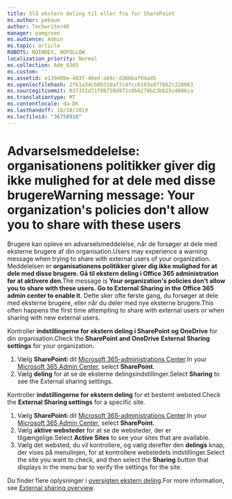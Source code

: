 ```yaml
---
title: Slå ekstern deling til eller fra for SharePoint
ms.author: pebaum
author: Techwriter40
manager: pamgreen
ms.audience: Admin
ms.topic: article
ROBOTS: NOINDEX, NOFOLLOW
localization_priority: Normal
ms.collection: Adm_O365
ms.custom: ''
ms.assetid: e13940be-483f-46ed-a88c-d36bbaf04ad5
ms.openlocfilehash: 2f61a34cb0b510af7c4fcc6193a977662c328063
ms.sourcegitcommit: 037331d71f06750d972c0b6278b23bb15c4806ca
ms.translationtype: MT
ms.contentlocale: da-DK
ms.lasthandoff: 10/18/2019
ms.locfileid: "36750910"
---
```

# <a name="warning-message-your-organizations-policies-dont-allow-you-to-share-with-these-users"></a><span data-ttu-id="becc2-102">Advarselsmeddelelse: organisationens politikker giver dig ikke mulighed for at dele med disse brugere</span><span class="sxs-lookup"><span data-stu-id="becc2-102">Warning message: Your organization's policies don't allow you to share with these users</span></span>

<span data-ttu-id="becc2-103">Brugere kan opleve en advarselsmeddelelse, når de forsøger at dele med eksterne brugere af din organisation.</span><span class="sxs-lookup"><span data-stu-id="becc2-103">Users may experience a warning message when trying to share with external users of your organization.</span></span> <span data-ttu-id="becc2-104">Meddelelsen er **organisationens politikker giver dig ikke mulighed for at dele med disse brugere. Gå til ekstern deling i Office 365 administration for at aktivere den**.</span><span class="sxs-lookup"><span data-stu-id="becc2-104">The message is **Your organization's policies don't allow you to share with these users. Go to External Sharing in the Office 365 admin center to enable it**.</span></span> <span data-ttu-id="becc2-105">Dette sker ofte første gang, du forsøger at dele med eksterne brugere, eller når du deler med nye eksterne brugere.</span><span class="sxs-lookup"><span data-stu-id="becc2-105">This often happens the first time attempting to share with external users or when sharing with new external users.</span></span>

<span data-ttu-id="becc2-106">Kontroller **indstillingerne for ekstern deling i SharePoint og OneDrive** for din organisation.</span><span class="sxs-lookup"><span data-stu-id="becc2-106">Check the **SharePoint and OneDrive External Sharing settings** for your organization.</span></span>

1. <span data-ttu-id="becc2-107">Vælg **SharePoint**i dit [Microsoft 365-administrations Center](https://admin.microsoft.com/AdminPortal/Home#/homepage">https://admin.microsoft.com/).</span><span class="sxs-lookup"><span data-stu-id="becc2-107">In your [Microsoft 365 Admin Center](https://admin.microsoft.com/AdminPortal/Home#/homepage">https://admin.microsoft.com/), select **SharePoint**.</span></span>
3. <span data-ttu-id="becc2-108">Vælg **deling** for at se de eksterne delingsindstillinger.</span><span class="sxs-lookup"><span data-stu-id="becc2-108">Select **Sharing** to see the External sharing settings.</span></span>

<span data-ttu-id="becc2-109">Kontroller **indstillingerne for ekstern deling** for et bestemt websted.</span><span class="sxs-lookup"><span data-stu-id="becc2-109">Check the **External Sharing settings** for a specific site.</span></span>

1. <span data-ttu-id="becc2-110">Vælg **SharePoint**i dit [Microsoft 365-administrations Center](https://admin.microsoft.com/AdminPortal/Home#/homepage">https://admin.microsoft.com/).</span><span class="sxs-lookup"><span data-stu-id="becc2-110">In your [Microsoft 365 Admin Center](https://admin.microsoft.com/AdminPortal/Home#/homepage">https://admin.microsoft.com/), select **SharePoint**.</span></span>
2. <span data-ttu-id="becc2-111">Vælg **aktive websteder** for at se de websteder, der er tilgængelige.</span><span class="sxs-lookup"><span data-stu-id="becc2-111">Select **Active Sites** to see your sites that are available.</span></span>
3. <span data-ttu-id="becc2-112">Vælg det websted, du vil kontrollere, og vælg derefter den **delings** knap, der vises på menulinjen, for at kontrollere webstedets indstillinger.</span><span class="sxs-lookup"><span data-stu-id="becc2-112">Select the site you want to check, and then select the **Sharing** button that displays in the menu bar to verify the settings for the site.</span></span>

<span data-ttu-id="becc2-113">Du finder flere oplysninger i [oversigten ekstern deling](https://docs.microsoft.com/sharepoint/external-sharing-overview).</span><span class="sxs-lookup"><span data-stu-id="becc2-113">For more information, see [External sharing overview](https://docs.microsoft.com/sharepoint/external-sharing-overview).</span></span>